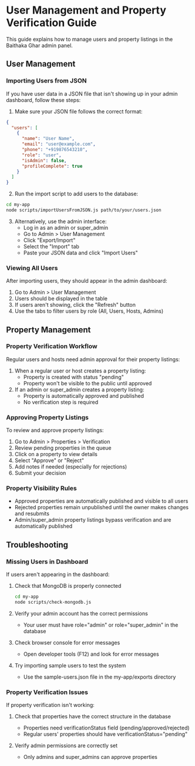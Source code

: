 # User Management and Property Verification Guide

This guide explains how to manage users and property listings in the Baithaka Ghar admin panel.

## User Management

### Importing Users from JSON

If you have user data in a JSON file that isn't showing up in your admin dashboard, follow these steps:

1. Make sure your JSON file follows the correct format:

```json
{
  "users": [
    {
      "name": "User Name",
      "email": "user@example.com",
      "phone": "+919876543210",
      "role": "user",
      "isAdmin": false,
      "profileComplete": true
    }
  ]
}
```

2. Run the import script to add users to the database:

```bash
cd my-app
node scripts/importUsersFromJSON.js path/to/your/users.json
```

3. Alternatively, use the admin interface:
   - Log in as an admin or super_admin
   - Go to Admin > User Management
   - Click "Export/Import"
   - Select the "Import" tab
   - Paste your JSON data and click "Import Users"

### Viewing All Users

After importing users, they should appear in the admin dashboard:

1. Go to Admin > User Management
2. Users should be displayed in the table
3. If users aren't showing, click the "Refresh" button
4. Use the tabs to filter users by role (All, Users, Hosts, Admins)

## Property Management

### Property Verification Workflow

Regular users and hosts need admin approval for their property listings:

1. When a regular user or host creates a property listing:
   - Property is created with status "pending"
   - Property won't be visible to the public until approved
2. If an admin or super_admin creates a property listing:
   - Property is automatically approved and published
   - No verification step is required

### Approving Property Listings

To review and approve property listings:

1. Go to Admin > Properties > Verification
2. Review pending properties in the queue
3. Click on a property to view details
4. Select "Approve" or "Reject"
5. Add notes if needed (especially for rejections)
6. Submit your decision

### Property Visibility Rules

- Approved properties are automatically published and visible to all users
- Rejected properties remain unpublished until the owner makes changes and resubmits
- Admin/super_admin property listings bypass verification and are automatically published

## Troubleshooting

### Missing Users in Dashboard

If users aren't appearing in the dashboard:

1. Check that MongoDB is properly connected

   ```bash
   cd my-app
   node scripts/check-mongodb.js
   ```

2. Verify your admin account has the correct permissions

   - Your user must have role="admin" or role="super_admin" in the database

3. Check browser console for error messages

   - Open developer tools (F12) and look for error messages

4. Try importing sample users to test the system
   - Use the sample-users.json file in the my-app/exports directory

### Property Verification Issues

If property verification isn't working:

1. Check that properties have the correct structure in the database

   - Properties need verificationStatus field (pending/approved/rejected)
   - Regular users' properties should have verificationStatus="pending"

2. Verify admin permissions are correctly set
   - Only admins and super_admins can approve properties
